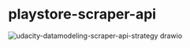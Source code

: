 # playstore-scraper-api
![udacity-datamodeling-scraper-api-strategy drawio](https://user-images.githubusercontent.com/45708687/209457355-caba991a-151e-4b34-883b-c46d1dd24201.png)
